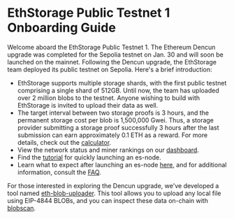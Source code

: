 # EthStorage Public Testnet 1 Onboarding Guide

Welcome aboard the EthStorage Public Testnet 1. The Ethereum Dencun upgrade was completed for the Sepolia testnet on Jan. 30 and will soon be launched on the mainnet. Following the Dencun upgrade, the EthStorage team deployed its public testnet on Sepolia. Here's a brief introduction:

- EthStorage supports multiple storage shards, with the first public testnet comprising a single shard of 512GB. Until now, the team has uploaded over 2 million blobs to the testnet. Anyone wishing to build with EthStorage is invited to upload their data as well.
- The target interval between two storage proofs is 3 hours, and the permanent storage cost per blob is 1,500,000 Gwei. Thus, a storage provider submitting a storage proof successfully 3 hours after the last submission can earn approximately 0.1 ETH as a reward. For more details, check out the [calculator](https://docs.google.com/spreadsheets/d/11DHhSang1UZxIFAKYw6_Qxxb-V40Wh1lsYjY2dbIP5k/edit?usp=sharing).
- View the network status and miner rankings on our [dashboard](https://grafana.ethstorage.io).
- Find the [tutorial](https://docs.ethstorage.io/storage-provider-guide/tutorials) for quickly launching an es-node.
- Learn what to expect after launching an es-node [here](https://docs.ethstorage.io/storage-provider-guide/tutorials#two-phases-after-es-node-launch), and for additional information, consult the [FAQ](https://docs.ethstorage.io/storage-provider-guide/storage-provider-faq).

For those interested in exploring the Dencun upgrade, we've developed a tool named [eth-blob-uploader](https://www.npmjs.com/package/eth-blob-uploader). This tool allows you to upload any local file using EIP-4844 BLOBs, and you can inspect these data on-chain with [blobscan](https://blobscan.com).
